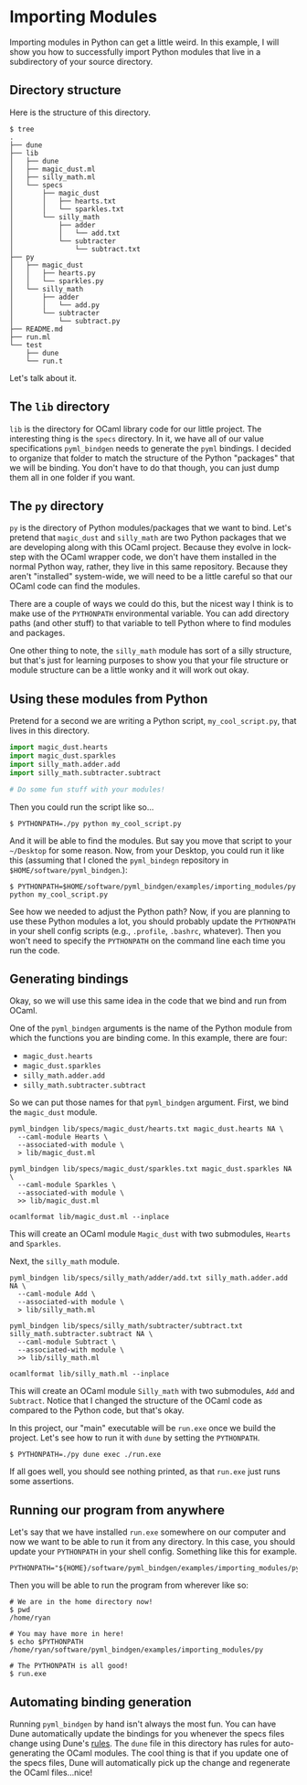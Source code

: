 # Importing Modules

Importing modules in Python can get a little weird.  In this example, I will show you how to successfully import Python modules that live in a subdirectory of your source directory.

## Directory structure

Here is the structure of this directory.

```
$ tree
.
├── dune
├── lib
│   ├── dune
│   ├── magic_dust.ml
│   ├── silly_math.ml
│   └── specs
│       ├── magic_dust
│       │   ├── hearts.txt
│       │   └── sparkles.txt
│       └── silly_math
│           ├── adder
│           │   └── add.txt
│           └── subtracter
│               └── subtract.txt
├── py
│   ├── magic_dust
│   │   ├── hearts.py
│   │   └── sparkles.py
│   └── silly_math
│       ├── adder
│       │   └── add.py
│       └── subtracter
│           └── subtract.py
├── README.md
├── run.ml
└── test
    ├── dune
    └── run.t
```

Let's talk about it.

## The `lib` directory

`lib` is the directory for OCaml library code for our little project.  The interesting thing is the `specs` directory.  In it, we have all of our value specifications `pyml_bindgen` needs to generate the `pyml` bindings.  I decided to organize that folder to match the structure of the Python "packages" that we will be binding.  You don't have to do that though, you can just dump them all in one folder if you want.

## The `py` directory

`py` is the directory of Python modules/packages that we want to bind.  Let's pretend that `magic_dust` and `silly_math` are two Python packages that we are developing along with this OCaml project.  Because they evolve in lock-step with the OCaml wrapper code, we don't have them installed in the normal Python way, rather, they live in this same repository.  Because they aren't "installed" system-wide, we will need to be a little careful so that our OCaml code can find the modules.

There are a couple of ways we could do this, but the nicest way I think is to make use of the `PYTHONPATH` environmental variable.  You can add directory paths (and other stuff) to that variable to tell Python where to find modules and packages.

One other thing to note, the `silly_math` module has sort of a silly structure, but that's just for learning purposes to show you that your file structure or module structure can be a little wonky and it will work out okay.

## Using these modules from Python

Pretend for a second we are writing a Python script, `my_cool_script.py`, that lives in this directory.

```python
import magic_dust.hearts
import magic_dust.sparkles
import silly_math.adder.add
import silly_math.subtracter.subtract

# Do some fun stuff with your modules!
```

Then you could run the script like so...

```
$ PYTHONPATH=./py python my_cool_script.py
```

And it will be able to find the modules.  But say you move that script to your `~/Desktop` for some reason.  Now, from your Desktop, you could run it like this (assuming that I cloned the `pyml_bindegn` repository in `$HOME/software/pyml_bindgen`.):

```
$ PYTHONPATH=$HOME/software/pyml_bindgen/examples/importing_modules/py python my_cool_script.py
```

See how we needed to adjust the Python path?  Now, if you are planning to use these Python modules a lot, you should probably update the `PYTHONPATH` in your shell config scripts (e.g., `.profile`, `.bashrc`, whatever).  Then you won't need to specify the `PYTHONPATH` on the command line each time you run the code.

## Generating bindings

Okay, so we will use this same idea in the code that we bind and run from OCaml.

One of the `pyml_bindgen` arguments is the name of the Python module from which the functions you are binding come.  In this example, there are four:

* `magic_dust.hearts`
* `magic_dust.sparkles`
* `silly_math.adder.add`
* `silly_math.subtracter.subtract`

So we can put those names for that `pyml_bindgen` argument.  First, we bind the `magic_dust` module.

```
pyml_bindgen lib/specs/magic_dust/hearts.txt magic_dust.hearts NA \
  --caml-module Hearts \
  --associated-with module \
  > lib/magic_dust.ml

pyml_bindgen lib/specs/magic_dust/sparkles.txt magic_dust.sparkles NA \
  --caml-module Sparkles \
  --associated-with module \
  >> lib/magic_dust.ml

ocamlformat lib/magic_dust.ml --inplace
```

This will create an OCaml module `Magic_dust` with two submodules, `Hearts` and `Sparkles`.

Next, the `silly_math` module.

```
pyml_bindgen lib/specs/silly_math/adder/add.txt silly_math.adder.add NA \
  --caml-module Add \
  --associated-with module \
  > lib/silly_math.ml

pyml_bindgen lib/specs/silly_math/subtracter/subtract.txt silly_math.subtracter.subtract NA \
  --caml-module Subtract \
  --associated-with module \
  >> lib/silly_math.ml

ocamlformat lib/silly_math.ml --inplace
```

This will create an OCaml module `Silly_math` with two submodules, `Add` and `Subtract`.  Notice that I changed the structure of the OCaml code as compared to the Python code, but that's okay.

In this project, our "main" executable will be `run.exe` once we build the project.  Let's see how to run it with `dune` by setting the `PYTHONPATH`.

```
$ PYTHONPATH=./py dune exec ./run.exe
```

If all goes well, you should see nothing printed, as that `run.exe` just runs some assertions.

## Running our program from anywhere

Let's say that we have installed `run.exe` somewhere on our computer and now we want to be able to run it from any directory.  In this case, you should update your `PYTHONPATH` in your shell config.  Something like this for example.

```
PYTHONPATH="${HOME}/software/pyml_bindgen/examples/importing_modules/py:${PYTHONPATH}"
```

Then you will be able to run the program from wherever like so:

```
# We are in the home directory now!
$ pwd
/home/ryan

# You may have more in here!
$ echo $PYTHONPATH
/home/ryan/software/pyml_bindgen/examples/importing_modules/py

# The PYTHONPATH is all good!
$ run.exe
```

## Automating binding generation

Running `pyml_bindgen` by hand isn't always the most fun.  You can have Dune automatically update the bindings for you whenever the specs files change using Dune's [rules](https://dune.readthedocs.io/en/stable/dune-files.html#rule).  The `dune` file in this directory has rules for auto-generating the OCaml modules.  The cool thing is that if you update one of the specs files, Dune will automatically pick up the change and regenerate the OCaml files...nice!
